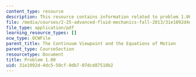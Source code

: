 ```yaml
---
content_type: resource
description: This resource contains information related to problem 1.00.
file: /media/courses/2-25-advanced-fluid-mechanics-fall-2013/31e1092d4dc550cf9db707dcd87518b2_MIT2_25F13_Problem_1.00.pdf
file_type: application/pdf
learning_resource_types: []
ocw_type: OCWFile
parent_title: The Continuum Viewpoint and the Equations of Motion
parent_type: CourseSection
resourcetype: Document
title: Problem 1.00
uid: 31e1092d-4dc5-50cf-9db7-07dcd87518b2
---
```

